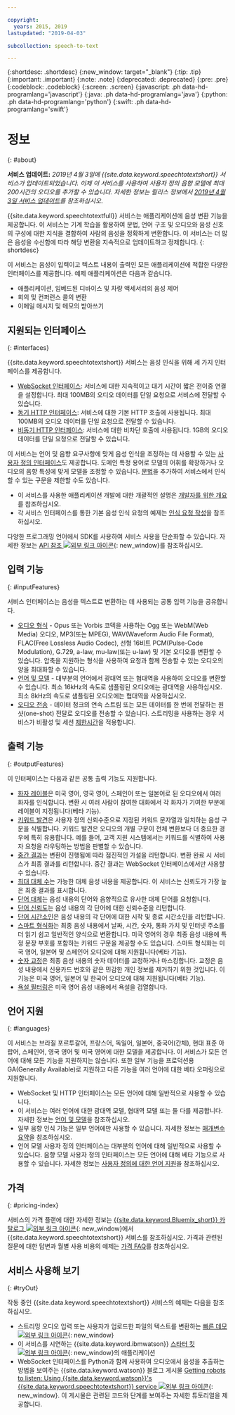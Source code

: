 ```yaml
---

copyright:
  years: 2015, 2019
lastupdated: "2019-04-03"

subcollection: speech-to-text

---
```


{:shortdesc: .shortdesc}
{:new_window: target="_blank"}
{:tip: .tip}
{:important: .important}
{:note: .note}
{:deprecated: .deprecated}
{:pre: .pre}
{:codeblock: .codeblock}
{:screen: .screen}
{:javascript: .ph data-hd-programlang='javascript'}
{:java: .ph data-hd-programlang='java'}
{:python: .ph data-hd-programlang='python'}
{:swift: .ph data-hd-programlang='swift'}

# 정보
{: #about}

**서비스 업데이트:** *2019년 4월 3일에 {{site.data.keyword.speechtotextshort}} 서비스가 업데이트되었습니다. 이제 이 서비스를 사용하여 사용자 정의 음향 모델에 최대 200시간의 오디오를 추가할 수 있습니다. 자세한 정보는 릴리스 정보에서 [2019년 4월 3일 서비스 업데이트](/docs/services/speech-to-text/release-notes.html#April2019)를 참조하십시오*.

{{site.data.keyword.speechtotextfull}} 서비스는 애플리케이션에 음성 변환 기능을 제공합니다. 이 서비스는 기계 학습을 활용하여 문법, 언어 구조 및 오디오와 음성 신호의 구성에 대한 지식을 결합하여 사람의 음성을 정확하게 변환합니다. 이 서비스는 더 많은 음성을 수신함에 따라 해당 변환을 지속적으로 업데이트하고 정제합니다.
{: shortdesc}

이 서비스는 음성이 입력이고 텍스트 내용이 출력인 모든 애플리케이션에 적합한 다양한 인터페이스를 제공합니다. 예제 애플리케이션은 다음과 같습니다.

-   애플리케이션, 임베드된 디바이스 및 차량 액세서리의 음성 제어
-   회의 및 컨퍼런스 콜의 변환
-   이메일 메시지 및 메모의 받아쓰기

## 지원되는 인터페이스
{: #interfaces}

{{site.data.keyword.speechtotextshort}} 서비스는 음성 인식을 위해 세 가지 인터페이스를 제공합니다.

-   [WebSocket 인터페이스](/docs/services/speech-to-text/websockets.html): 서비스에 대한 지속적이고 대기 시간이 짧은 전이중 연결을 설정합니다. 최대 100MB의 오디오 데이터를 단일 요청으로 서비스에 전달할 수 있습니다. 
-   [동기 HTTP 인터페이스](/docs/services/speech-to-text/http.html): 서비스에 대한 기본 HTTP 호출에 사용됩니다. 최대 100MB의 오디오 데이터를 단일 요청으로 전달할 수 있습니다. 
-   [비동기 HTTP 인터페이스](/docs/services/speech-to-text/async.html): 서비스에 대한 비차단 호출에 사용됩니다. 1GB의 오디오 데이터를 단일 요청으로 전달할 수 있습니다. 

이 서비스는 언어 및 음향 요구사항에 맞게 음성 인식을 조정하는 데 사용할 수 있는 [사용자 정의 인터페이스](/docs/services/speech-to-text/custom.html)도 제공합니다. 도메인 특정 용어로 모델의 어휘를 확장하거나 오디오의 음향 특성에 맞게 모델을 조정할 수 있습니다. [문법](/docs/services/speech-to-text/grammar.html)을 추가하여 서비스에서 인식할 수 있는 구문을 제한할 수도 있습니다.

-   이 서비스를 사용한 애플리케이션 개발에 대한 개괄적인 설명은 [개발자를 위한 개요](/docs/services/speech-to-text/developer-overview.html)를 참조하십시오.
-   각 서비스 인터페이스를 통한 기본 음성 인식 요청의 예제는 [인식 요청 작성](/docs/services/speech-to-text/basic-request.html)을 참조하십시오.

다양한 프로그래밍 언어에서 SDK를 사용하여 서비스 사용을 단순화할 수 있습니다. 자세한 정보는 [API 참조 ![외부 링크 아이콘](../../icons/launch-glyph.svg "외부 링크 아이콘")](https://{DomainName}/apidocs/speech-to-text){: new_window}를 참조하십시오.

## 입력 기능
{: #inputFeatures}

서비스 인터페이스는 음성을 텍스트로 변환하는 데 사용되는 공통 입력 기능을 공유합니다.

-   [오디오 형식](/docs/services/speech-to-text/audio-formats.html) - Opus 또는 Vorbis 코덱을 사용하는 Ogg 또는 WebM(Web Media) 오디오, MP3(또는 MPEG), WAV(Waveform Audio File Format), FLAC(Free Lossless Audio Codec), 선형 16비트 PCM(Pulse-Code Modulation), G.729, a-law, mu-law(또는 u-law) 및 기본 오디오를 변환할 수 있습니다. 압축을 지원하는 형식을 사용하여 요청과 함께 전송할 수 있는 오디오의 양을 최대화할 수 있습니다.
-   [언어 및 모델](/docs/services/speech-to-text/models.html) - 대부분의 언어에서 광대역 또는 협대역을 사용하여 오디오를 변환할 수 있습니다. 최소 16kHz의 속도로 샘플링된 오디오에는 광대역을 사용하십시오. 최소 8kHz의 속도로 샘플링된 오디오에는 협대역을 사용하십시오.
-   [오디오 전송](/docs/services/speech-to-text/input.html#transmission) - 데이터 청크의 연속 스트림 또는 모든 데이터를 한 번에 전달하는 원샷(one-shot) 전달로 오디오를 전송할 수 있습니다. 스트리밍을 사용하는 경우 서비스가 비활성 및 세션 [제한시간](/docs/services/speech-to-text/input.html#timeouts)을 적용합니다.

## 출력 기능
{: #outputFeatures}

이 인터페이스는 다음과 같은 공통 출력 기능도 지원합니다.

-   [화자 레이블](/docs/services/speech-to-text/output.html#speaker_labels)은 미국 영어, 영국 영어, 스페인어 또는 일본어로 된 오디오에서 여러 화자를 인식합니다. 변환 시 여러 사람이 참여한 대화에서 각 화자가 기여한 부분에 레이블이 지정됩니다(베타 기능).
-   [키워드 발견](/docs/services/speech-to-text/output.html#keyword_spotting)은 사용자 정의 신뢰수준으로 지정된 키워드 문자열과 일치하는 음성 구문을 식별합니다. 키워드 발견은 오디오의 개별 구문이 전체 변환보다 더 중요한 경우에 특히 유용합니다. 예를 들어, 고객 지원 시스템에서는 키워드를 식별하여 사용자 요청을 라우팅하는 방법을 판별할 수 있습니다.
-   [중간 결과](/docs/services/speech-to-text/output.html#interim)는 변환이 진행됨에 따라 점진적인 가설을 리턴합니다. 변환 완료 시 서비스가 최종 결과를 리턴합니다. 중간 결과는 WebSocket 인터페이스에서만 사용할 수 있습니다.
-   [최대 대체 수](/docs/services/speech-to-text/output.html#max_alternatives)는 가능한 대체 음성 내용을 제공합니다. 이 서비스는 신뢰도가 가장 높은 최종 결과를 표시합니다.
-   [단어 대체](/docs/services/speech-to-text/output.html#word_alternatives)는 음성 내용의 단어와 음향적으로 유사한 대체 단어를 요청합니다.
-   [단어 신뢰도](/docs/services/speech-to-text/output.html#word_confidence)는 음성 내용의 각 단어에 대한 신뢰수준을 리턴합니다.
-   [단어 시간소인](/docs/services/speech-to-text/output.html#word_timestamps)은 음성 내용의 각 단어에 대한 시작 및 종료 시간소인을 리턴합니다.
-   [스마트 형식화](/docs/services/speech-to-text/output.html#smart_formatting)는 최종 음성 내용에서 날짜, 시간, 숫자, 통화 가치 및 인터넷 주소를 더 읽기 쉽고 일반적인 양식으로 변환합니다. 미국 영어의 경우 최종 음성 내용에 특정 문장 부호를 포함하는 키워드 구문을 제공할 수도 있습니다. 스마트 형식화는 미국 영어, 일본어 및 스페인어 오디오에 대해 지원됩니다(베타 기능).
-   [숫자 교정](/docs/services/speech-to-text/output.html#redaction)은 최종 음성 내용의 숫자 데이터를 교정하거나 마스킹합니다. 교정은 음성 내용에서 신용카드 번호와 같은 민감한 개인 정보를 제거하기 위한 것입니다. 이 기능은 미국 영어, 일본어 및 한국어 오디오에 대해 지원됩니다(베타 기능).
-   [욕설 필터링](/docs/services/speech-to-text/output.html#profanity_filter)은 미국 영어 음성 내용에서 욕설을 검열합니다.

## 언어 지원
{: #languages}

이 서비스는 브라질 포르투갈어, 프랑스어, 독일어, 일본어, 중국어(간체), 현대 표준 아랍어, 스페인어, 영국 영어 및 미국 영어에 대한 모델을 제공합니다. 이 서비스가 모든 언어에 대해 모든 기능을 지원하지는 않습니다. 또한 일부 기능을 프로덕션용 GA(Generally Available)로 지원하고 다른 기능을 여러 언어에 대한 베타 오퍼링으로 지원합니다.

-   WebSocket 및 HTTP 인터페이스는 모든 언어에 대해 일반적으로 사용할 수 있습니다.
-   이 서비스는 여러 언어에 대한 광대역 모델, 협대역 모델 또는 둘 다를 제공합니다. 자세한 정보는 [언어 및 모델](/docs/services/speech-to-text/models.html)을 참조하십시오.
-   일부 음향 인식 기능은 일부 언어에만 사용할 수 있습니다. 자세한 정보는 [매개변수 요약](/docs/services/speech-to-text/summary.html)을 참조하십시오.
-   언어 모델 사용자 정의 인터페이스는 대부분의 언어에 대해 일반적으로 사용할 수 있습니다. 음향 모델 사용자 정의 인터페이스는 모든 언어에 대해 베타 기능으로 사용할 수 있습니다. 자세한 정보는 [사용자 정의에 대한 언어 지원](/docs/services/speech-to-text/custom.html#languageSupport)을 참조하십시오.

## 가격
{: #pricing-index}

서비스의 가격 플랜에 대한 자세한 정보는 [{{site.data.keyword.Bluemix_short}} 카탈로그 ![외부 링크 아이콘](../../icons/launch-glyph.svg "외부 링크 아이콘")](https://{DomainName}/catalog/services/speech-to-text){: new_window}에서 {{site.data.keyword.speechtotextshort}} 서비스를 참조하십시오. 가격과 관련된 질문에 대한 답변과 월별 사용 비용의 예제는 [가격 FAQ](/docs/services/speech-to-text/faq-pricing.html)를 참조하십시오.

## 서비스 사용해 보기
{: #tryOut}

작동 중인 {{site.data.keyword.speechtotextshort}} 서비스의 예제는 다음을 참조하십시오.

-   스트리밍 오디오 입력 또는 사용자가 업로드한 파일의 텍스트를 변환하는 [빠른 데모 ![외부 링크 아이콘](../../icons/launch-glyph.svg "외부 링크 아이콘")](https://speech-to-text-demo.ng.bluemix.net/){: new_window}
-   이 서비스를 시연하는 {{site.data.keyword.ibmwatson}} [스타터 킷 ![외부 링크 아이콘](../../icons/launch-glyph.svg "외부 링크 아이콘")](http://www.ibm.com/watson/developercloud/starter-kits.html){: new_window}의 애플리케이션
-   WebSocket 인터페이스를 Python과 함께 사용하여 오디오에서 음성을 추출하는 방법을 보여주는 {{site.data.keyword.watson}} 블로그 게시물 [Getting robots to listen: Using {{site.data.keyword.watson}}'s {{site.data.keyword.speechtotextshort}} service ![외부 링크 아이콘](../../icons/launch-glyph.svg "외부 링크 아이콘")](https://www.ibm.com/blogs/watson/2016/07/getting-robots-listen-using-watsons-speech-text-service/){: new_window}. 이 게시물은 관련된 코드와 단계를 보여주는 자세한 튜토리얼을 제공합니다.
